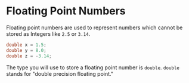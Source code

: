 # Floating Point Numbers

Floating point numbers are used to represent numbers
which cannot be stored as Integers like `2.5` or `3.14`.


```java
double x = 1.5;
double y = 8.0;
double z = -3.14;
```

The type you will use to store a floating point number is `double`.
`double` stands for "double precision floating point."
